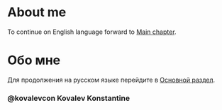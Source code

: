 # About me
To continue on English language forward to [Main chapter](/en_EN/main.md "Main chapter").

# Обо мне
Для продолжения на русском языке перейдите в [Основной раздел](/ru_RU/main.md "Основной раздел").

### @kovalevcon Kovalev Konstantine